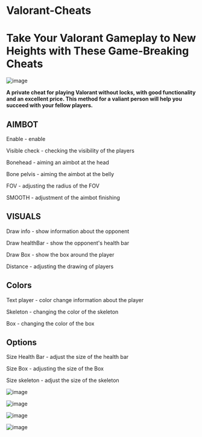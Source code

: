 # Valorant-Cheats
<h1>Take Your Valorant Gameplay to New Heights with These Game-Breaking Cheats</h1>

![image](https://github.com/bebrik2323/Valorant-Cheats/assets/173284383/0d5f7fb2-fd08-44ac-9d1a-c838ee920fad)

<b>A private cheat for playing Valorant without locks, with good functionality and an excellent price. This method for a valiant person will help you succeed with your fellow players.</b>

<h2>AIMBOT</h2>

Enable - enable

Visible check - checking the visibility of the players

Bonehead - aiming an aimbot at the head

Bone pelvis - aiming the aimbot at the belly

FOV - adjusting the radius of the FOV

SMOOTH - adjustment of the aimbot finishing

<h2>VISUALS</h2>

Draw info - show information about the opponent

Draw healthBar - show the opponent's health bar

Draw Box - show the box around the player

Distance - adjusting the drawing of players

<h2>Colors</h2>

Text player - color change information about the player

Skeleton - changing the color of the skeleton

Box - changing the color of the box

<h2>Options</h2>

Size Health Bar - adjust the size of the health bar

Size Box - adjusting the size of the Box

Size skeleton - adjust the size of the skeleton

![image](https://github.com/bebrik2323/Valorant-Cheats/assets/173284383/90619059-1102-4b93-b099-59b2db8418d0)

![image](https://github.com/bebrik2323/Valorant-Cheats/assets/173284383/2cb36054-1ba3-4000-895b-95e704bd1ae0)

![image](https://github.com/bebrik2323/Valorant-Cheats/assets/173284383/266224be-74f7-4583-8c9b-1410c8c0cc11)

![image](https://github.com/bebrik2323/Valorant-Cheats/assets/173284383/55301706-d81c-4729-bb52-e3784acb4653)
